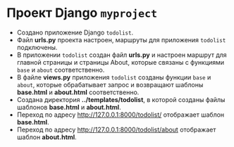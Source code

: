 # Проект Django `myproject`

* Создано приложение Django `todolist`.
* Файл **urls.py** проекта настроен, 
маршруты для приложения `todolist` подключены.
* В приложении `todolist` создан файл **urls.py** и 
настроен маршрут для главной страницы и страницы About,
которые связаны с функциями `base` и `about` соответственно.
* В файле **views.py** приложения `todolist` созданы 
функции `base` и `about`, которые обрабатывает запрос и 
возвращают шаблоны **base.html** и **about.html** соответственно.
* Создана директория **../templates/todolist**, в которой созданы 
файлы шаблонов **base.html** и **about.html**.
* Переход по адресу http://127.0.0.1:8000/todolist/ отображает 
шаблон **base.html**.
* Переход по адресу http://127.0.0.1:8000/todolist/about отображает 
шаблон **about.html**.